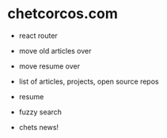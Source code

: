 # chetcorcos.com

- react router
- move old articles over
- move resume over

- list of articles, projects, open source repos
- resume
- fuzzy search
- chets news!
